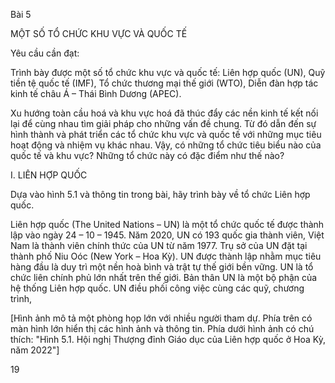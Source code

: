 Bài 5

MỘT SỐ TỔ CHỨC KHU VỰC VÀ QUỐC TẾ

Yêu cầu cần đạt:

Trình bày được một số tổ chức khu vực và quốc tế: Liên hợp quốc (UN), Quỹ tiền tệ quốc tế (IMF), Tổ chức thương mại thế giới (WTO), Diễn đàn hợp tác kinh tế châu Á – Thái Bình Dương (APEC).

Xu hướng toàn cầu hoá và khu vực hoá đã thúc đẩy các nền kinh tế kết nối lại để cùng nhau tìm giải pháp cho những vấn đề chung. Từ đó dẫn đến sự hình thành và phát triển các tổ chức khu vực và quốc tế với những mục tiêu hoạt động và nhiệm vụ khác nhau. Vậy, có những tổ chức tiêu biểu nào của quốc tế và khu vực? Những tổ chức này có đặc điểm như thế nào?

I. LIÊN HỢP QUỐC

Dựa vào hình 5.1 và thông tin trong bài, hãy trình bày về tổ chức Liên hợp quốc.

Liên hợp quốc (The United Nations – UN) là một tổ chức quốc tế được thành lập vào ngày 24 – 10 – 1945. Năm 2020, UN có 193 quốc gia thành viên, Việt Nam là thành viên chính thức của UN từ năm 1977. Trụ sở của UN đặt tại thành phố Niu Oóc (New York – Hoa Kỳ). UN được thành lập nhằm mục tiêu hàng đầu là duy trì một nền hoà bình và trật tự thế giới bền vững. UN là tổ chức liên chính phủ lớn nhất trên thế giới. Bản thân UN là một bộ phận của hệ thống Liên hợp quốc. UN điều phối công việc cùng các quỹ, chương trình,

[Hình ảnh mô tả một phòng họp lớn với nhiều người tham dự. Phía trên có màn hình lớn hiển thị các hình ảnh và thông tin. Phía dưới hình ảnh có chú thích: "Hình 5.1. Hội nghị Thượng đỉnh Giáo dục của Liên hợp quốc ở Hoa Kỳ, năm 2022"]

19